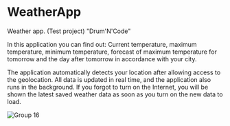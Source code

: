 # WeatherApp

Weather app. (Test project) "Drum'N'Code"

In this application you can find out: Current temperature, maximum temperature, minimum temperature,
forecast of maximum temperature for tomorrow and the day after tomorrow in accordance with your city.

The application automatically detects your location after allowing access to the geolocation. All data is updated in real time,
and the application also runs in the background. If you forgot to turn on the Internet, you will be shown the latest saved weather data as soon as you turn on the new data to load.

![Group 16](https://github.com/AlexeyOrlovsky/WeatherApp/assets/144032046/3a50fd27-9a7f-485e-8f35-028c171dcab2)

